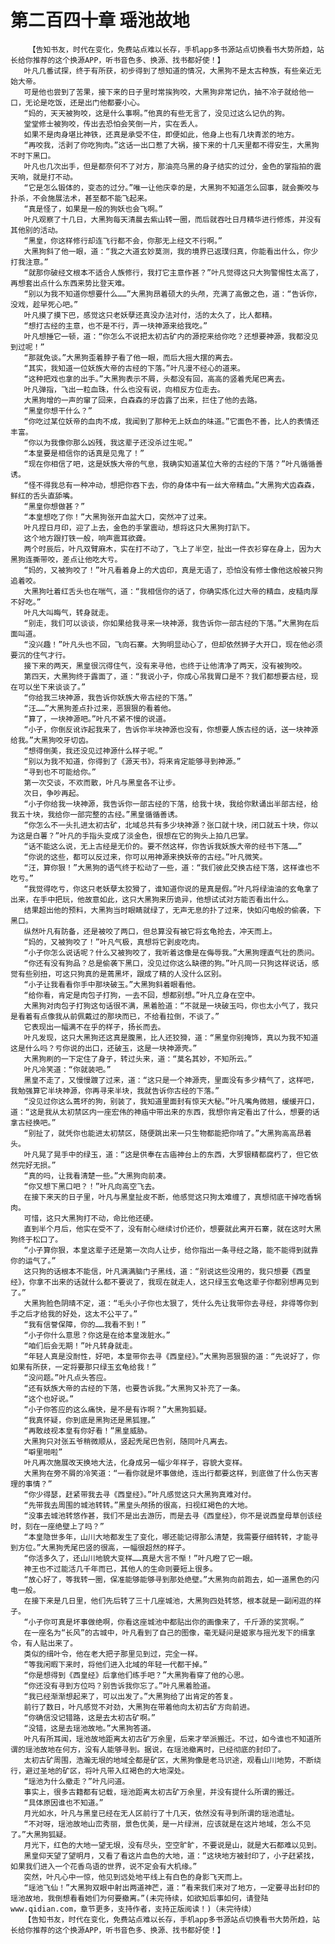 # 第二百四十章 瑶池故地
        【告知书友，时代在变化，免费站点难以长存，手机app多书源站点切换看书大势所趋，站长给你推荐的这个换源APP，听书音色多、换源、找书都好使！】
       叶凡几番试探，终于有所获，初步得到了想知道的情况，大黑狗不是太古种族，有些亲近无始大帝。
       可是他也尝到了苦果，接下来的日子里时常挨狗咬，大黑狗非常记仇，抽不冷子就给他一口，无论是吃饭，还是出门他都要小心。
       “妈的，天天被狗咬，这是什么事啊。”他真的有些无言了，没见过这么记仇的狗。
       堂堂修士被狗咬，传出去恐怕会笑倒一片，实在丢人。
       如果不是肉身堪比神铁，还真是承受不住，即便如此，他身上也有几块青淤的地方。
       “再咬我，活剥了你吃狗肉。”这话一出口惹了大祸，接下来的十几天里都不得安生，大黑狗不时下黑口。
       叶凡也几次出手，但是都奈何不了对方，那油亮乌黑的身子结实的过分，金色的掌指拍的震天响，就是打不动。
       “它是怎么锻体的，变态的过分。”唯一让他庆幸的是，大黑狗不知道怎么回事，就会撕咬与扑杀，不会施展法术，甚至都不能飞起来。
       “真是怪了，如果是一般的狗妖也会飞啊。”
       叶凡观察了十几日，大黑狗每天清晨去紫山转一圈，而后就吞吐日月精华进行修炼，并没有其他别的活动。
       “黑皇，你这样修行却连飞行都不会，你那无上经文不行啊。”
       大黑狗斜了他一眼，道：“我之大道玄妙莫测，我的境界已返璞归真，你能看出什么，你少打我注意。”
       “就那你破经文根本不适合人族修行，我打它主意作甚？”叶凡觉得这只大狗警惕性太高了，再想套出点什么东西来势比登天难。
       “别以为我不知道你想要什么……”大黑狗昂着硕大的头颅，充满了高傲之色，道：“告诉你，没戏，趁早死心吧。”
       叶凡摸了摸下巴，感觉这只老妖孽还真没办法对付，活的太久了，比人都精。
       “想打古经的主意，也不是不行，弄一块神源来给我吃。”
       叶凡想捶它一顿，道：“你怎么不说把太初古矿内的源挖来给你吃？还想要神源，我都没见到过呢！”
       “那就免谈。”大黑狗歪着脖子看了他一眼，而后大摇大摆的离去。
       “其实，我知道一位妖族大帝的古经的下落。”叶凡漫不经心的道来。
       “这种把戏也拿的出手。”大黑狗表示不屑，头都没有回，高高的竖着秃尾巴离去。
       叶凡弹指，飞出一粒血珠，什么也没有说，向相反方位走去。
       大黑狗增的一声的窜了回来，白森森的牙齿露了出来，拦住了他的去路。
       “黑皇你想干什么？”
       “你吃过某位妖帝的血肉不成，我闻到了那种无上妖血的味道。”它面色不善，比人的表情还丰富。
       “你以为我像你那么凶残，我这辈子还没杀过生呢。”
       “本皇要是相信你的话真是见鬼了！”
       “现在你相信了吧，这是妖族大帝的气息，我确实知道某位大帝的古经的下落？”叶凡循循善诱。
       “怪不得我总有一种冲动，想把你吞下去，你的身体中有一丝大帝精血。”大黑狗犬齿森森，鲜红的舌头直舔嘴。
       “黑皇你想做甚？”
       “本皇想吃了你！”大黑狗张开血盆大口，突然冲了过来。
       叶凡捏日月印，迎了上去，金色的手掌震动，想将这只大黑狗打趴下。
       这个地方跟打铁一般，响声震耳欲聋。
       两个时辰后，叶凡双臂麻木，实在打不动了，飞上了半空，扯出一件衣衫穿在身上，因为大黑狗连撕带咬，差点让他吃大亏。
       “妈的，又被狗咬了！”叶凡看着身上的犬齿印，真是无语了，恐怕没有修士像他这般被只狗追着咬。
       大黑狗吐着红舌头也在喘气，道：“我相信你的话了，你确实炼化过大帝的精血，皮糙肉厚不好吃。”
       叶凡大叫晦气，转身就走。
       “别走，我们可以谈谈，你如果给我寻来一块神源，我告诉你一部古经的下落。”大黑狗在后面叫道。
       “没兴趣！”叶凡头也不回，飞向石寨。大狗明显动心了，但却依然狮子大开口，现在他必须要沉的住气才行。
       接下来的两天，黑皇很沉得住气，没有来寻他，也终于让他清净了两天，没有被狗咬。
       第四天，大黑狗终于露面了，道：“我说小子，你成心吊我胃口是不？我们都想要古经，现在可以坐下来谈谈了。”
       “你给我三块神源，我告诉你妖族大帝古经的下落。”
       “汪……”大黑狗差点扑过来，恶狠狠的看着他。
       “算了，一块神源吧。”叶凡不紧不慢的说道。
       “小子，你倒反讹诈起我来了，告诉你半块神源也没有，你想要人族古经的话，送一块神源给我。”大黑狗咬牙切齿。
       “想得倒美，我还没见过神源什么样子呢。”
       “别以为我不知道，你得到了《源天书》，将来肯定能够寻到神源。”
       “寻到也不可能给你。”
       第一次交谈，不欢而散，叶凡与黑皇各不让步。
       次日，争吵再起。
       “小子你给我一块神源，我告诉你一部古经的下落，给我十块，我给你默诵出半部古经，给我五十块，我给你一部完整的古经。”黑皇循循善诱。
       “你怎么不一头扎进太初古矿，北域总共有多少块神源？张口就十块，闭口就五十块，你以为这是白薯？”叶凡的手指头变成了淡金色，很想在它的狗头上拍几巴掌。
       “话不能这么说，无上古经是无价的。要不然这样，你告诉我妖族大帝的经书下落……”
       “你说的这些，都可以反过来，你可以用神源来换妖帝的古经。”叶凡微笑。
       “汪，算你狠！”大黑狗的语气终于松动了一些，道：“我们彼此交换古经下落，这样谁也不吃亏。”
       “我觉得吃亏，你这只老妖孽太狡猾了，谁知道你说的是真是假。”叶凡将绿油油的玄龟拿了出来，在手中把玩，他故意如此，这只大黑狗来历诡异，他想试试对方能否看出什么。
       结果超出他的预料，大黑狗当时眼睛就绿了，无声无息的扑了过来，快如闪电般的偷袭，下黑口。
       纵然叶凡有防备，还是被咬了两口，但总算没有被它将玄龟抢去，冲天而上。
       “妈的，又被狗咬了！”叶凡气极，真想将它剥皮吃肉。
       “小子你怎么说话呢？什么又被狗咬了，我听着这像是在侮辱我。”大黑狗理直气壮的质问。
       “你还有没有狗品？总是偷袭下黑口，没见过你这么缺德的狗。”叶凡同一只狗这样说话，感觉有些别扭，可这只狗真的是蔫黑坏，跟成了精的人没什么区别。
       “小子让我看看你手中那块破玉。”大黑狗斜着眼看他。
       “给你看，肯定是肉包子打狗，一去不回，想都别想。”叶凡立身在空中。
       大黑狗对肉包子打狗这句话很不满，黑着脸道：“不就是一块破玉吗，你也太小气了，我只是看着有点像我从前佩戴过的那块而已，不给看拉倒，不谈了。”
       它表现出一幅满不在乎的样子，扬长而去。
       叶凡发现，这只大黑狗还这真是腹黑，比人还狡猾，道：“黑皇你别掩饰，真以为我不知道这是什么吗？亏你说的出口，还破玉，这是一块神源壳。”
       大黑狗刷的一下定住了身子，转过头来，道：“莫名其妙，不知所云。”
       叶凡冷笑道：“你就装吧。”
       黑皇不走了，又慢慢踱了过来，道：“这只是一个神源壳，里面没有多少精气了，这样吧，我勉强算它半块神源，你再寻来半块，我就告诉你古经的下落。”
       “没见过你这么蔫坏的狗，别装了，我知道里面封有惊天大秘。”叶凡嘴角微翘，缓缓开口，道：“这是我从太初禁区内一座宏伟的神庙中带出来的东西，我想你肯定看出了什么，想要的话拿古经换吧。”
       “别扯了，就凭你也能进太初禁区，随便跳出来一只生物都能把你啃了。”大黑狗高高昂着头。
       叶凡晃了晃手中的绿玉，道：“这是供奉在古庙神台上的东西，大罗银精都腐朽了，但它依然完好无损。”
       “真的吗，让我看清楚一些。”大黑狗向前凑。
       “你又想下黑口吧？！”叶凡向高空飞去。
       在接下来天的日子里，叶凡与黑皇扯皮不断，他感觉这只狗太难缠了，真想彻底干掉吃香锅肉。
       可惜，这只大黑狗打不动，命比他还硬。
       直到半个月后，他实在受不了，没有耐心继续讨价还价，想要就此离开石寨，就在这时大黑狗终于松口了。
       “小子算你狠，本皇这辈子还是第一次向人让步，给你指出一条寻经之路，能不能得到就靠你的运气了。”
       这只狗的话根本不能信，叶凡满满脑门子黑线，道：“别说这些没用的，我只想要《西皇经》，你拿不出来的话就什么都不要说了，我现在就走人，这只绿玉玄龟这辈子你都别想再见到了。”
       大黑狗脸色阴晴不定，道：“毛头小子你也太狠了，凭什么先让我带你去寻经，非得等你到手之后才给我的好处，这太不公平了。”
       “我有信誉保障，你的……我看不到！”
       “小子你什么意思？你这是在给本皇泼脏水。”
       “咱们后会无期！”叶凡转身就走。
       “年轻人真是没耐性，好吧，本皇带你去寻《西皇经》。”大黑狗恶狠狠的道：“先说好了，你如果有所获，一定将要那只绿玉玄龟给我！”
       “没问题。”叶凡点头答应。
       “还有妖族大帝的古经的下落，也要告诉我。”大黑狗又补充了一条。
       “这个也好说。”
       “小子你答应的这么痛快，是不是有诈啊？”大黑狗狐疑。
       “我真怀疑，你到底是黑狗还是黑狐狸。”
       “再敢歧视本皇有你好看！”黑皇威胁。
       大黑狗只对张五爷稍微顺从，竖起秃尾巴告别，随同叶凡离去。
       “噼里啪啦”
       叶凡再次施展改天换地大法，化身成另一幅少年样子，容貌大变样。
       大黑狗在旁不屑的冷笑道：“一看你就是坏事做绝，连出行都要这样，到底做了什么伤天害理的事情？”
       “你少得瑟，赶紧带我去寻《西皇经》。”叶凡感觉这只大黑狗真难对付。
       “先带我去周围的城池转转。”黑皇头颅扬的很高，扫视红褐色的大地。
       “没事去城池转悠作甚，我们不是出去游历，而是去寻《西皇经》，你不是说西皇母草创该经时，刻在一座绝壁上了吗？”
       “本皇隐世多年，山川大地都发生了变化，哪还能记得那么清楚，我需要仔细转转，才能寻到方位。”大黑狗秃尾巴竖的很高，一幅很超然的样子。
       “你活多久了，还山川地貌大变样……真是大言不惭！”叶凡瞪了它一眼。
       神王也不过能活几千年而已，其他人的生命则要短上很多。
       “放心好了，等我转一圈，保准能够能够寻到那处绝壁。”大黑狗向前跑去，如一道黑色的闪电一般。
       在接下来是几日里，他们先后转了三十几座城池，大黑狗四处转悠，根本就是一副闲逛的样子。
       “小子你可真是坏事做绝啊，你看这座城池中都贴出你的画像来了，千斤源的奖赏啊。”
       在一座名为“长风”的古城中，叶凡看到了自己的图像，毫无疑问是姬家与摇光发下的缉拿令，有人贴出来了。
       类似的缉叶令，他在老大把子那里见到过，完全一样。
       “等我闲暇下来时，将他们进入北域的年轻一代都干掉。”
       “你是想得到《西皇经》后拿他们练手吧？”大黑狗看穿了他的心思。
       “你还没有寻到方位吗？别告诉我你忘了。”叶凡黑着脸道。
       “我已经渐渐想起来了，可以出发了。”大黑狗给了出肯定的答复。
       前行了数日，叶凡感觉不对劲，大黑狗在带着他向太初古矿方向前进。
       “你确信没记错路，这是去太初古矿啊。”
       “没错，这是去瑶池故地。”大黑狗答道。
       叶凡有所耳闻，瑶池故地距离太初古矿万余里，后来才举派搬迁。不过，如今谁也不知道所谓的瑶池故地在何方，没有人能够寻到。据说，在瑶池撤离时，已经彻底的封印了。
       太初古矿周围，浩瀚无垠的地域全都是矿区，大黑狗像是老马识途，观看山川地势，不断绕行，避过圣地的矿区，将叶凡带入红褐色的大地深处。
       “瑶池为什么撤走？”叶凡问道。
       事实上，很多古籍都有记载，瑶池距离太初古矿万余里，并没有提什么所谓的搬迁。
       “具体原因谁也不知道。”
       月光如水，叶凡与黑皇已经在无人区前行了十几天，依然没有寻到所谓的瑶池遗址。
       “不对呀，瑶池故地山峦秀丽，景色优美，是一片绿洲，应该就是在这片地域，怎么不见了。”大黑狗狐疑。
       月光下，红色的大地一望无垠，没有尽头，空空旷旷，不要说是山，就是大石都难以见到。
       黑皇仰天望了望明月，又看了看这片血色的大地，道：“这块地方被封印了，小子赶紧找，如果我们进入一个花香鸟语的世界，说不定会有大机缘。”
       突然，叶凡心中一惊，他见到远处地平线上有白色的身影飞天而上。
       “瑶池飞仙！”大黑狗双眼中射出两道神芒，道：“看来我们来对了地方，一定要寻出封印的瑶池故地，我倒想看看她们为何要撤离。”(未完待续，如欲知后事如何，请登陆www.qidian.com，章节更多，支持作者，支持正版阅读！)（未完待续）
       【告知书友，时代在变化，免费站点难以长存，手机app多书源站点切换看书大势所趋，站长给你推荐的这个换源APP，听书音色多、换源、找书都好使！】